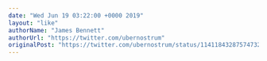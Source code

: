 ```yaml
---
date: "Wed Jun 19 03:22:00 +0000 2019"
layout: "like"
authorName: "James Bennett"
authorUrl: "https://twitter.com/ubernostrum"
originalPost: "https://twitter.com/ubernostrum/status/1141184328757473280"
---
```

